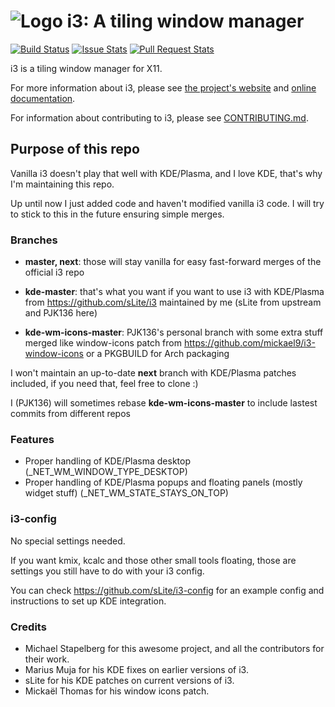 ![Logo](docs/logo-30.png) i3: A tiling window manager
=====================================================

[![Build Status](https://travis-ci.org/i3/i3.svg?branch=next)](https://travis-ci.org/i3/i3)
[![Issue Stats](https://img.shields.io/github/issues/i3/i3.svg)](https://github.com/i3/i3/issues)
[![Pull Request Stats](https://img.shields.io/github/issues-pr/i3/i3.svg)](https://github.com/i3/i3/pulls)

i3 is a tiling window manager for X11.

For more information about i3, please see [the project's website](https://i3wm.org/) and [online documentation](https://i3wm.org/docs/).

For information about contributing to i3, please see [CONTRIBUTING.md](.github/CONTRIBUTING.md).

## Purpose of this repo

Vanilla i3 doesn't play that well with KDE/Plasma, and I love KDE, that's why I'm maintaining this repo.

Up until now I just added code and haven't modified vanilla i3 code. I will try to stick to this in the future ensuring simple merges.

### Branches

* **master, next**: those will stay vanilla for easy fast-forward merges of the official i3 repo

* **kde-master**: that's what you want if you want to use i3 with KDE/Plasma from https://github.com/sLite/i3 maintained by me (sLite from upstream and PJK136 here)

* **kde-wm-icons-master**: PJK136's personal branch with some extra stuff merged like window-icons patch from https://github.com/mickael9/i3-window-icons or a PKGBUILD for Arch packaging

I won't maintain an up-to-date **next** branch with KDE/Plasma patches included, if you need that, feel free to clone :)

I (PJK136) will sometimes rebase **kde-wm-icons-master** to include lastest commits from different repos

### Features

* Proper handling of KDE/Plasma desktop (_NET_WM_WINDOW_TYPE_DESKTOP)
* Proper handling of KDE/Plasma popups and floating panels (mostly widget stuff) (_NET_WM_STATE_STAYS_ON_TOP)

### i3-config

No special settings needed.

If you want kmix, kcalc and those other small tools floating, those are settings you still have to do with your i3 config.

You can check https://github.com/sLite/i3-config for an example config and instructions to set up KDE integration.

### Credits

* Michael Stapelberg for this awesome project, and all the contributors for their work.
* Marius Muja for his KDE fixes on earlier versions of i3.
* sLite for his KDE patches on current versions of i3.
* Mickaël Thomas for his window icons patch.
